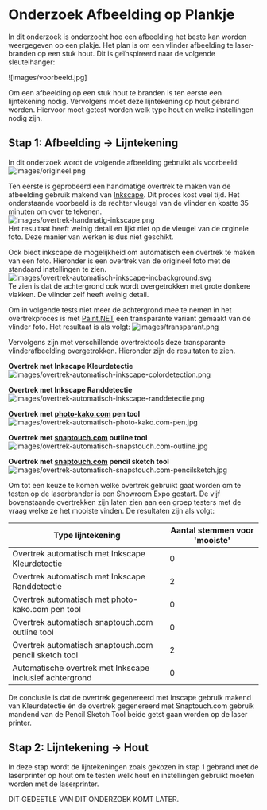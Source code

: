 # Onderzoek Afbeelding op Plankje

In dit onderzoek is onderzocht hoe een afbeelding het beste kan worden weergegeven op een plakje. Het plan is om een vlinder afbeelding te laser-branden op een stuk hout. Dit is geïnspireerd naar de volgende sleutelhanger:

![images/voorbeeld.jpg]

Om een afbeelding op een stuk hout te branden is ten eerste een lijntekening nodig. Vervolgens moet deze lijntekening op hout gebrand worden. Hiervoor moet getest worden welk type hout en welke instellingen nodig zijn. 

## Stap 1: Afbeelding -> Lijntekening
In dit onderzoek wordt de volgende afbeelding gebruikt als voorbeeld:
![images/origineel.png](images/origineel.png)

Ten eerste is geprobeerd een handmatige overtrek te maken van de afbeelding gebruik makend van [Inkscape](https://inkscape.org). Dit proces kost veel tijd. Het onderstaande voorbeeld is de rechter vleugel van de vlinder en kostte 35 minuten om over te tekenen.   
![images/overtrek-handmatig-inkscape.png](images/overtrek-handmatig-inkscape.svg)  
Het resultaat heeft weinig detail en lijkt niet op de vleugel van de orginele foto. Deze manier van werken is dus niet geschikt.

Ook biedt inkscape de mogelijkheid om automatisch een overtrek te maken van een foto. Hieronder is een overtrek van de origineel foto met de standaard instellingen te zien.  
![images/overtrek-automatisch-inkscape-incbackground.svg](images/overtrek-automatisch-inkscape-incbackground.svg)  
Te zien is dat de achtergrond ook wordt overgetrokken met grote donkere vlakken. De vlinder zelf heeft weinig detail. 

Om in volgende tests niet meer de achtergrond mee te nemen in het overtrekproces is met [Paint.NET](https://www.getpaint.net/) een transparante variant gemaakt van de vlinder foto. Het resultaat is als volgt:
![images/transparant.png](images/transparant.png)  

Vervolgens zijn met verschillende overtrektools deze transparante vlinderafbeelding overgetrokken. Hieronder zijn de resultaten te zien.

**Overtrek met Inkscape Kleurdetectie**  
![images/overtrek-automatisch-inkscape-colordetection.png](images/overtrek-automatisch-inkscape-colordetection.png)

**Overtrek met Inkscape Randdetectie**  
![images/overtrek-automatisch-inkscape-randdetectie.png](images/overtrek-automatisch-inkscape-randdetectie.png)

**Overtrek met [photo-kako.com](photo-kako.com) pen tool**  
![images/overtrek-automatisch-photo-kako.com-pen.jpg](images/overtrek-automatisch-photo-kako.com-pen.jpg)

**Overtrek met [snaptouch.com](snaptouch.com) outline tool**  
![images/overtrek-automatisch-snapstouch.com-outline.jpg](images/overtrek-automatisch-snapstouch.com-outline.jpg)

**Overtrek met [snaptouch.com](snaptouch.com) pencil sketch tool**  
![images/overtrek-automatisch-snapstouch.com-pencilsketch.jpg](images/overtrek-automatisch-snapstouch.com-pencilsketch.jpg)

Om tot een keuze te komen welke overtrek gebruikt gaat worden om te testen op de laserbrander is een Showroom Expo gestart. De vijf bovenstaande overtrekken zijn laten zien aan een groep testers met de vraag welke ze het mooiste vinden. De resultaten zijn als volgt:

| Type lijntekening                                        | Aantal stemmen voor 'mooiste' |
| -------------------------------------------------------- | ----------------------------- |
| Overtrek automatisch met Inkscape Kleurdetectie          | 0                             |
| Overtrek automatisch met Inkscape Randdetectie           | 2                             |
| Overtrek automatisch met photo-kako.com pen tool         | 0                             |
| Overtrek automatisch snaptouch.com outline tool          | 0                             |
| Overtrek automatisch snaptouch.com pencil sketch tool    | 2                             |
| Automatische overtrek met Inkscape inclusief achtergrond | 0                             |

De conclusie is dat de overtrek gegenereerd met Inscape gebruik makend van Kleurdetectie én de overtrek gegenereerd met Snaptouch.com gebruik mandend van de Pencil Sketch Tool beide getst gaan worden op de laser printer.

## Stap 2: Lijntekening -> Hout
In deze stap wordt de lijntekeningen zoals gekozen in stap 1 gebrand met de laserprinter op hout om te testen welk hout en instellingen gebruikt moeten worden met de laserprinter.  

DIT GEDEETLE VAN DIT ONDERZOEK KOMT LATER.